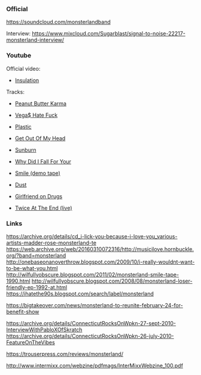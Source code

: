 <!-- njnmdoc: title="Monsterland"  -->


### Official

https://soundcloud.com/monsterlandband

Interview: https://www.mixcloud.com/Sugarblast/signal-to-noise-22217-monsterland-interview/


### Youtube

Official video:
  * [Insulation](https://www.youtube.com/watch?v=OEEVBPif68M)

Tracks:
  * [Peanut Butter Karma](https://www.youtube.com/watch?v=5puS0jdAfk4)
  * [Vega$ Hate Fuck](https://www.youtube.com/watch?v=4bP0bHa7mk8)
  * [Plastic](https://www.youtube.com/watch?v=e-Tqju4AVcM)
  * [Get Out Of My Head](https://www.youtube.com/watch?v=eiLQCGoHJVQ)
  * [Sunburn](https://www.youtube.com/watch?v=5gxVBpiVUoQ)
  * [Why Did I Fall For Your](https://www.youtube.com/watch?v=rrARTCZ3Ops)
  * [Smile (demo tape)](https://www.youtube.com/watch?v=6Hgy46aDQYg)
  * [Dust](https://www.youtube.com/watch?v=EgLXLwQSKeI)
  * [Girlfriend on Drugs](https://www.youtube.com/watch?v=DaldtBuWVBA)


  * [Twice At The End (live)](https://www.youtube.com/watch?v=8vqhi222stg)

### Links

https://archive.org/details/cd_i-lick-you-because-i-love-you_various-artists-madder-rose-monsterland-te
https://web.archive.org/web/20160310072316/http://musicilove.hornbuckle.org/?band=monsterland
http://onebaseonanoverthrow.blogspot.com/2009/10/i-really-wouldnt-want-to-be-what-you.html
http://wilfullyobscure.blogspot.com/2011/02/monsterland-smile-tape-1990.html
http://wilfullyobscure.blogspot.com/2008/08/monsterland-loser-friendly-ep-1992-at.html
https://ihatethe90s.blogspot.com/search/label/monsterland

https://bigtakeover.com/news/monsterland-to-reunite-february-24-for-benefit-show

https://archive.org/details/ConnecticutRocksOnWpkn-27-sept-2010-InterviewWithPabloXOfSkratch
https://archive.org/details/ConnecticutRocksOnWpkn-26-july-2010-FeatureOnTheVibes

https://trouserpress.com/reviews/monsterland/


http://www.intermixx.com/webzine/pdfmags/InterMixxWebzine_100.pdf


